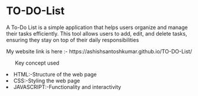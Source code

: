 # TO-DO-List
<p>A To-Do List is a simple application that helps users organize and manage their tasks efficiently. This tool allows users to add, edit, and delete tasks, ensuring they stay on top of their daily responsibilities</p>
<p> My website link is here :- https://ashishsantoshkumar.github.io/TO-DO-List/</p>
<ul>Key concept used</ul>
<li>HTML:-Structure of the web page</li>
<li>CSS:-Styling the web page</li>
<li>JAVASCRIPT:-Functionality and interactivity</li>
